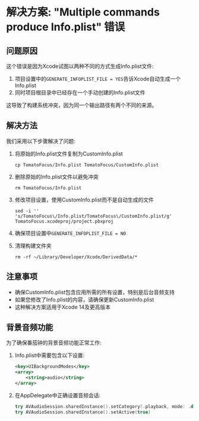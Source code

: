 # 解决方案: "Multiple commands produce Info.plist" 错误

## 问题原因

这个错误是因为Xcode试图以两种不同的方式生成Info.plist文件:

1. 项目设置中的`GENERATE_INFOPLIST_FILE = YES`告诉Xcode自动生成一个Info.plist
2. 同时项目根目录中已经存在一个手动创建的Info.plist文件

这导致了构建系统冲突，因为同一个输出路径有两个不同的来源。

## 解决方法

我们采用以下步骤解决了问题:

1. 将原始的Info.plist文件复制为CustomInfo.plist
   ```
   cp TomatoFocus/Info.plist TomatoFocus/CustomInfo.plist
   ```

2. 删除原始的Info.plist文件以避免冲突
   ```
   rm TomatoFocus/Info.plist
   ```

3. 修改项目设置，使用CustomInfo.plist而不是自动生成的文件
   ```
   sed -i '' 's/TomatoFocus\/Info.plist/TomatoFocus\/CustomInfo.plist/g' TomatoFocus.xcodeproj/project.pbxproj
   ```

4. 确保项目设置中`GENERATE_INFOPLIST_FILE = NO`

5. 清理构建文件夹
   ```
   rm -rf ~/Library/Developer/Xcode/DerivedData/*
   ```

## 注意事项

- 确保CustomInfo.plist包含应用所需的所有设置，特别是后台音频支持
- 如果您修改了Info.plist的内容，请确保更新CustomInfo.plist
- 这种解决方案适用于Xcode 14及更高版本

## 背景音频功能

为了确保番茄钟的背景音频功能正常工作:

1. Info.plist中需要包含以下设置:
   ```xml
   <key>UIBackgroundModes</key>
   <array>
       <string>audio</string>
   </array>
   ```

2. 在AppDelegate中正确设置音频会话:
   ```swift
   try AVAudioSession.sharedInstance().setCategory(.playback, mode: .default, options: [.mixWithOthers])
   try AVAudioSession.sharedInstance().setActive(true)
   ``` 